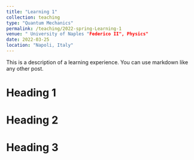 ```yaml
---
title: "Learning 1"
collection: teaching
type: "Quantum Mechanics"
permalink: /teaching/2022-spring-Learning-1
venue: " University of Naples "Federico II", Physics"
date: 2022-03-25
location: "Napoli, Italy"
---
```




This is a description of a learning experience. You can use markdown like any other post.

Heading 1
======

Heading 2
======

Heading 3
======
